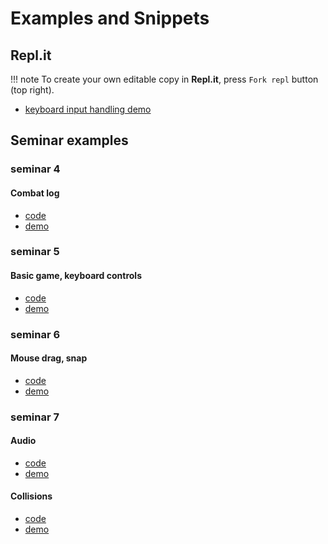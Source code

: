 # Examples and Snippets

## Repl.it

!!! note
	To create your own editable copy in **Repl.it**, press `Fork repl` button (top right).

-   <a href="https://replit.com/@KostiantynRuden/Input-handling-demo" target="_blank">keyboard input handling demo</a>

## Seminar examples

### seminar 4

#### Combat log

- <a href="https://github.com/ConstantineRudenko/constantinerudenko.github.io/tree/master/docs/For%20students%20(JS)/Seminar-examples/Seminar-4" target="_blank">code</a>
- <a href="/For%20students%20(JS)/Seminar-examples/Seminar-4/index.html" target="_blank">demo</a>

### seminar 5

#### Basic game, keyboard controls
-   <a href="https://github.com/ConstantineRudenko/constantinerudenko.github.io/tree/master/docs/For%20students%20(JS)/Seminar-examples/Seminar-5" target="_blank">code</a>
-   <a href="/For%20students%20(JS)/Seminar-examples/Seminar-5/index.html" target="_blank">demo</a>

### seminar 6

#### Mouse drag, snap
-   <a href="https://github.com/ConstantineRudenko/constantinerudenko.github.io/tree/master/docs/For%20students%20(JS)/Seminar-examples/Seminar-6" target="_blank">code</a>
-   <a href="/For%20students%20(JS)/Seminar-examples/Seminar-6/index.html" target="_blank">demo</a>

### seminar 7

#### Audio
-   <a href="https://github.com/ConstantineRudenko/constantinerudenko.github.io/tree/master/docs/For%20students%20(JS)/Seminar-examples/Seminar-7/Audio" target="_blank">code</a>
-   <a href="/For%20students%20(JS)/Seminar-examples/Seminar-7/Audio/index.html" target="_blank">demo</a>

#### Collisions
-   <a href="https://github.com/ConstantineRudenko/constantinerudenko.github.io/tree/master/docs/For%20students%20(JS)/Seminar-examples/Seminar-7/Collisions" target="_blank">code</a>
-   <a href="/For%20students%20(JS)/Seminar-examples/Seminar-7/Collisions/index.html" target="_blank">demo</a>